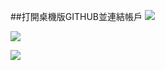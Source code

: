 ##打開桌機版GITHUB並連結帳戶
![](https://dl.dropboxusercontent.com/s/ofjledwpzm8fydv/%E6%9C%AA%E5%91%BD%E5%90%8D18.png?dl=0)

![](https://dl.dropboxusercontent.com/s/mfgp7tv5qytwoj6/%E6%9C%AA%E5%91%BD%E5%90%8D19.png?dl=0)

![](https:/dl.dropboxusercontent.com/s/2s35dgz5pdmtr0c/%E6%9C%AA%E5%91%BD%E5%90%8D20.png?dl=0)


